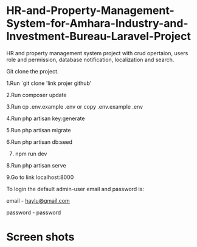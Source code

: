 # HR-and-Property-Management-System-for-Amhara-Industry-and-Investment-Bureau-Laravel-Project
HR and property management system project with crud opertaion, users role and permission, database notification, localization and search.

Git clone the project. 

1.Run `git clone 'link projer github'

2.Run composer update

3.Run cp .env.example .env or copy .env.example .env

4.Run php artisan key:generate

5.Run php artisan migrate

6.Run php artisan db:seed

7. npm run dev

8.Run php artisan serve

9.Go to link localhost:8000

To login the default admin-user email and password is:

email - haylu@gmail.com

password - password

# Screen shots

